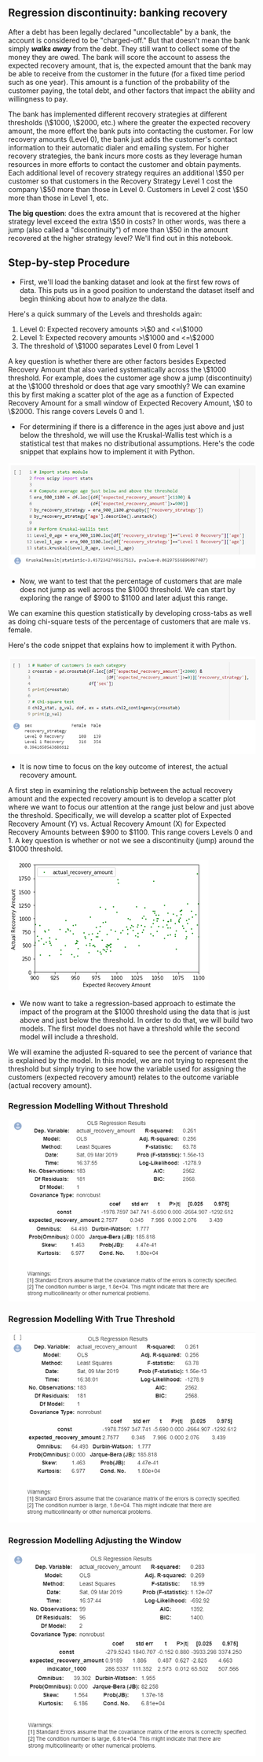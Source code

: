 ## **Regression discontinuity: banking recovery**

<p>After a debt has been legally declared "uncollectable" by a bank, the account is considered to be "charged-off." But that doesn't mean the bank simply <strong><em>walks away</em></strong> from the debt. They still want to collect some of the money they are owed. The bank will score the account to assess the expected recovery amount, that is, the expected amount that the bank may be able to receive from the customer in the future (for a fixed time period such as one year). This amount is a function of the probability of the customer paying, the total debt, and other factors that impact the ability and willingness to pay.</p>
<p>The bank has implemented different recovery strategies at different thresholds (\$1000, \$2000, etc.) where the greater the expected recovery amount, the more effort the bank puts into contacting the customer. For low recovery amounts (Level 0), the bank just adds the customer's contact information to their automatic dialer and emailing system. For higher recovery strategies, the bank incurs more costs as they leverage human resources in more efforts to contact the customer and obtain payments. Each additional level of recovery strategy requires an additional \$50 per customer so that customers in the Recovery Strategy Level 1 cost the company \$50 more than those in Level 0. Customers in Level 2 cost \$50 more than those in Level 1, etc. </p>
<p><strong>The big question</strong>: does the extra amount that is recovered at the higher strategy level exceed the extra \$50 in costs? In other words, was there a jump (also called a "discontinuity") of more than \$50 in the amount recovered at the higher strategy level? We'll find out in this notebook.</p>


## **Step-by-step Procedure**

- First, we'll load the banking dataset and look at the first few rows of data. This puts us in a good position to understand the dataset itself and begin thinking about how to analyze the data.

Here's a quick summary of the Levels and thresholds again:
<ol>
<li>Level 0: Expected recovery amounts &gt;\$0 and &lt;=\$1000</li>
<li>Level 1: Expected recovery amounts &gt;\$1000 and &lt;=\$2000</li>
<li>The threshold of \$1000 separates Level 0 from Level 1</li>
</ol>
A key question is whether there are other factors besides Expected Recovery Amount that also varied systematically across the \$1000 threshold. For example, does the customer age show a jump (discontinuity) at the \$1000 threshold or does that age vary smoothly? We can examine this by first making a scatter plot of the age as a function of Expected Recovery Amount for a small window of Expected Recovery Amount, \$0 to \$2000. This range covers Levels 0 and 1.

- For determining if there is a difference in the ages just above and just below the threshold, we will use the Kruskal-Wallis test which is a statistical test that makes no distributional assumptions.
Here's the code snippet that explains how to implement it with Python.

<img src="/img1.png">

- Now, we want to test that the percentage of customers that are male does not jump as well across the \$1000 threshold. We can start by exploring the range of \$900 to \$1100 and later adjust this range.

We can examine this question statistically by developing cross-tabs as well as doing chi-square tests of the percentage of customers that are male vs. female.

Here's the code snippet that explains how to implement it with Python.

<img src="/img2.png">


- It is now time to focus on the key outcome of interest, the actual recovery amount.

A first step in examining the relationship between the actual recovery amount and the expected recovery amount is to develop a scatter plot where we want to focus our attention at the range just below and just above the threshold. Specifically, we will develop a scatter plot of Expected Recovery Amount (Y) vs. Actual Recovery Amount (X) for Expected Recovery Amounts between \$900 to \$1100.  This range covers Levels 0 and 1.  A key question is whether or not we see a discontinuity (jump) around the \$1000 threshold.

<img src="/img3.png">

- We now want to take a regression-based approach to estimate the impact of the program at the \$1000 threshold using the data that is just above and just below the threshold. In order to do that, we will build two models. The first model does not have a threshold while the second model will include a threshold.

We will examine the adjusted R-squared to see the percent of variance that is explained by the model. In this model, we are not trying to represent the threshold but simply trying to see how the variable used for assigning the customers (expected recovery amount) relates to the outcome variable (actual recovery amount).

### Regression Modelling Without Threshold
<img src="/img4.png">

### Regression Modelling With True Threshold
<img src="/img5.png">

### Regression Modelling Adjusting the Window
<img src="/img6.png">